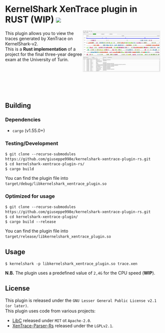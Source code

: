 # KernelShark XenTrace plugin in RUST (WIP) [![](https://img.shields.io/github/v/tag/giuseppe998e/kernelshark-xentrace-plugin-rs?style=flat-square)](https://github.com/giuseppe998e/kernelshark-xentrace-plugin-rs/tags)
<p>
    <img align="right" width="50%" src=".github/img/ks-xentrace_rs.png">
    This plugin allows you to view the traces generated by XenTrace on KernelShark-v2.<br>
    This is a <b>Rust implementation</b> of a project for the final three-year degree exam at the University of Turin.
</p>
<br>
<br>
<br>
<br>
<br>

## Building
### Dependencies
* `cargo` (v1.55.0+)

### Testing/Development
```shell
$ git clone --recurse-submodules https://github.com/giuseppe998e/kernelshark-xentrace-plugin-rs.git
$ cd kernelshark-xentrace-plugin-rs/
$ cargo build
```
You can find the plugin file into `target/debug/libkernelshark_xentrace_plugin.so`

### Optimized for usage
```shell
$ git clone --recurse-submodules https://github.com/giuseppe998e/kernelshark-xentrace-plugin-rs.git
$ cd kernelshark-xentrace-plugin/
$ cargo build --release
```
You can find the plugin file into `target/release/libkernelshark_xentrace_plugin.so`

## Usage
```shell
$ kernelshark -p libkernelshark_xentrace_plugin.so trace.xen
```
**N.B.** The plugin uses a predefined value of `2,4G` for the CPU speed (**WIP**).

## License
This plugin is released under the `GNU Lesser General Public License v2.1 (or later)`.  
This plugin uses code from various projects:
* [LibC](https://github.com/rust-lang/libc) released under `MIT` ot `Apache-2.0`.
* [XenTrace-Parser-Rs](https://github.com/giuseppe998e/xentrace-parser-rs) released under the `LGPLv2.1`.
